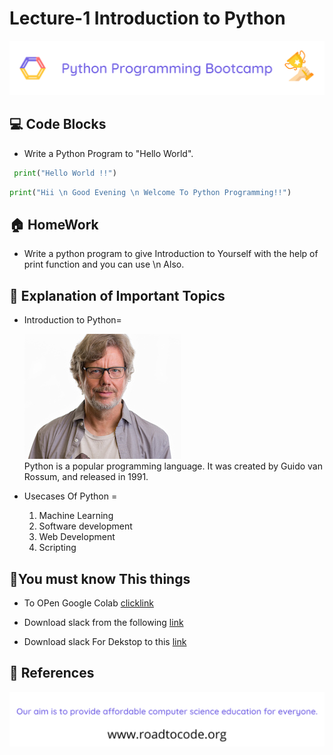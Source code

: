 # Lecture-1 Introduction to Python

<!-- HEADER -->
<p align="center">
  <img  src="./../assets/header.png" />
</p>

## 💻 Code Blocks

- Write a Python Program to "Hello World".

```python
 print("Hello World !!")
```

```python
print("Hii \n Good Evening \n Welcome To Python Programming!!")
```

## 🏠 HomeWork

- Write a python program to give Introduction to Yourself with the help of print function and you can use \n Also.

## 🧠 Explanation of Important Topics

- Introduction to Python= <br>
    <!-- Image -->

  ![GuidoVanRossumImage](guido.jpg)<br>
  Python is a popular programming language. It was created by Guido van Rossum, and released in 1991.

- Usecases Of Python = <br>
  1.  Machine Learning
  2.  Software development
  3.  Web Development
  4.  Scripting

## 🤔You must know This things

- To OPen Google Colab
  [clicklink](https://colab.research.google.com/drive/1E_HrrMlqLnK6ujoOZm4jWzHKS3iOQ_ty#updateTitle=true&folderId=1QLlYECd3DyXSZ4Ad63ohgJDG09d-bb46)

- Download slack from the following
  [link](https://play.google.com/store/apps/details?id=com.Slack)

- Download slack For Dekstop to this
  [link](https://slack.com/intl/en-in/downloads/windows)

## 📖 References

<!-- FOOTER -->
<p align="center">
  <img  src="./../assets/footer.png" />
</p>

